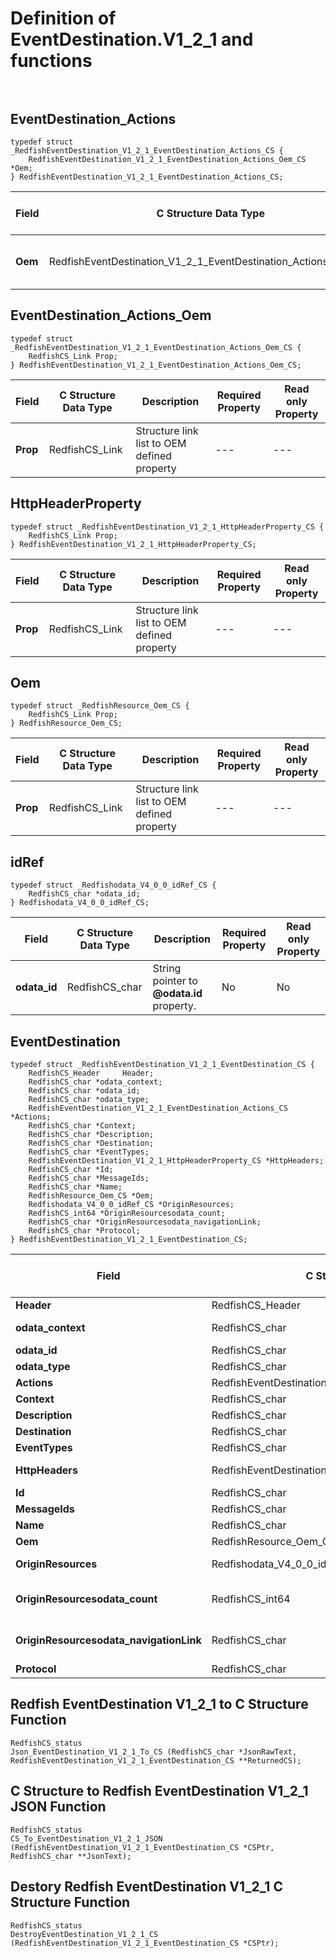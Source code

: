 # Definition of EventDestination.V1_2_1 and functions<br><br>

## EventDestination_Actions
    typedef struct _RedfishEventDestination_V1_2_1_EventDestination_Actions_CS {
        RedfishEventDestination_V1_2_1_EventDestination_Actions_Oem_CS *Oem;
    } RedfishEventDestination_V1_2_1_EventDestination_Actions_CS;

|Field |C Structure Data Type|Description |Required Property|Read only Property
| ---  | --- | --- | --- | ---
|**Oem**|RedfishEventDestination_V1_2_1_EventDestination_Actions_Oem_CS| Structure points to **Oem** property.| No| No


## EventDestination_Actions_Oem
    typedef struct _RedfishEventDestination_V1_2_1_EventDestination_Actions_Oem_CS {
        RedfishCS_Link Prop;
    } RedfishEventDestination_V1_2_1_EventDestination_Actions_Oem_CS;

|Field |C Structure Data Type|Description |Required Property|Read only Property
| ---  | --- | --- | --- | ---
|**Prop**|RedfishCS_Link| Structure link list to OEM defined property| ---| ---


## HttpHeaderProperty
    typedef struct _RedfishEventDestination_V1_2_1_HttpHeaderProperty_CS {
        RedfishCS_Link Prop;
    } RedfishEventDestination_V1_2_1_HttpHeaderProperty_CS;

|Field |C Structure Data Type|Description |Required Property|Read only Property
| ---  | --- | --- | --- | ---
|**Prop**|RedfishCS_Link| Structure link list to OEM defined property| ---| ---


## Oem
    typedef struct _RedfishResource_Oem_CS {
        RedfishCS_Link Prop;
    } RedfishResource_Oem_CS;

|Field |C Structure Data Type|Description |Required Property|Read only Property
| ---  | --- | --- | --- | ---
|**Prop**|RedfishCS_Link| Structure link list to OEM defined property| ---| ---


## idRef
    typedef struct _Redfishodata_V4_0_0_idRef_CS {
        RedfishCS_char *odata_id;
    } Redfishodata_V4_0_0_idRef_CS;

|Field |C Structure Data Type|Description |Required Property|Read only Property
| ---  | --- | --- | --- | ---
|**odata_id**|RedfishCS_char| String pointer to **@odata.id** property.| No| No


## EventDestination
    typedef struct _RedfishEventDestination_V1_2_1_EventDestination_CS {
        RedfishCS_Header     Header;
        RedfishCS_char *odata_context;
        RedfishCS_char *odata_id;
        RedfishCS_char *odata_type;
        RedfishEventDestination_V1_2_1_EventDestination_Actions_CS *Actions;
        RedfishCS_char *Context;
        RedfishCS_char *Description;
        RedfishCS_char *Destination;
        RedfishCS_char *EventTypes;
        RedfishEventDestination_V1_2_1_HttpHeaderProperty_CS *HttpHeaders;
        RedfishCS_char *Id;
        RedfishCS_char *MessageIds;
        RedfishCS_char *Name;
        RedfishResource_Oem_CS *Oem;
        Redfishodata_V4_0_0_idRef_CS *OriginResources;
        RedfishCS_int64 *OriginResourcesodata_count;
        RedfishCS_char *OriginResourcesodata_navigationLink;
        RedfishCS_char *Protocol;
    } RedfishEventDestination_V1_2_1_EventDestination_CS;

|Field |C Structure Data Type|Description |Required Property|Read only Property
| ---  | --- | --- | --- | ---
|**Header**|RedfishCS_Header|Redfish C structure header|---|---
|**odata_context**|RedfishCS_char| String pointer to **@odata.context** property.| No| No
|**odata_id**|RedfishCS_char| String pointer to **@odata.id** property.| No| No
|**odata_type**|RedfishCS_char| String pointer to **@odata.type** property.| No| No
|**Actions**|RedfishEventDestination_V1_2_1_EventDestination_Actions_CS| Structure points to **Actions** property.| No| No
|**Context**|RedfishCS_char| String pointer to **Context** property.| Yes| No
|**Description**|RedfishCS_char| String pointer to **Description** property.| No| Yes
|**Destination**|RedfishCS_char| String pointer to **Destination** property.| No| Yes
|**EventTypes**|RedfishCS_char| String pointer to **EventTypes** property.| No| Yes
|**HttpHeaders**|RedfishEventDestination_V1_2_1_HttpHeaderProperty_CS| Structure points to **HttpHeaders** property.| No| No
|**Id**|RedfishCS_char| String pointer to **Id** property.| Yes| Yes
|**MessageIds**|RedfishCS_char| String pointer to **MessageIds** property.| No| Yes
|**Name**|RedfishCS_char| String pointer to **Name** property.| Yes| Yes
|**Oem**|RedfishResource_Oem_CS| Structure points to **Oem** property.| No| No
|**OriginResources**|Redfishodata_V4_0_0_idRef_CS| Structure points to **OriginResources** property.| No| Yes
|**OriginResourcesodata_count**|RedfishCS_int64| 64-bit long long interger pointer to **OriginResources@odata.count** property.| No| No
|**OriginResourcesodata_navigationLink**|RedfishCS_char| String pointer to **OriginResources@odata.navigationLink** property.| No| No
|**Protocol**|RedfishCS_char| String pointer to **Protocol** property.| No| Yes
## Redfish EventDestination V1_2_1 to C Structure Function
    RedfishCS_status
    Json_EventDestination_V1_2_1_To_CS (RedfishCS_char *JsonRawText, RedfishEventDestination_V1_2_1_EventDestination_CS **ReturnedCS);

## C Structure to Redfish EventDestination V1_2_1 JSON Function
    RedfishCS_status
    CS_To_EventDestination_V1_2_1_JSON (RedfishEventDestination_V1_2_1_EventDestination_CS *CSPtr, RedfishCS_char **JsonText);

## Destory Redfish EventDestination V1_2_1 C Structure Function
    RedfishCS_status
    DestroyEventDestination_V1_2_1_CS (RedfishEventDestination_V1_2_1_EventDestination_CS *CSPtr);

